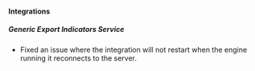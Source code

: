 
#### Integrations

##### Generic Export Indicators Service

- Fixed an issue where the integration will not restart when the engine running it reconnects to the server.
